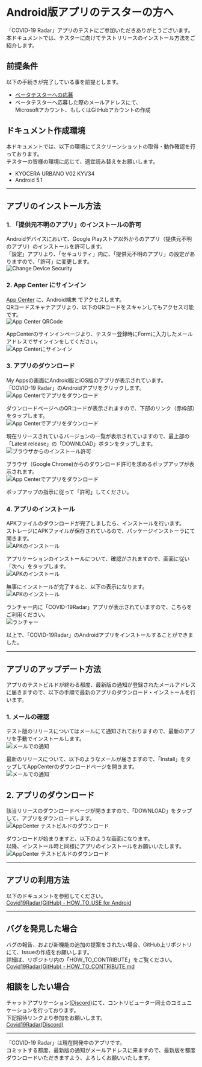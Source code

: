 # Android版アプリのテスターの方へ
「COVID-19 Radar」アプリのテストにご参加いただきありがとうございます。  
本ドキュメントでは、テスターに向けてテストリリースのインストール方法をご紹介します。

## 前提条件
以下の手続きが完了している事を前提とします。
- [ベータテスターへの応募](https://bit.ly/2XSuVUJ) 
- ベータテスターへ応募した際のメールアドレスにて、  
Microsoftアカウント、もしくはGitHubアカウントの作成

## ドキュメント作成環境
本ドキュメントでは、以下の環境にてスクリーンショットの取得・動作確認を行っております。  
テスターの皆様の環境に応じて、適宜読み替えをお願いします。
- KYOCERA URBANO V02 KYV34
- Android 5.1

---
## アプリのインストール方法

### 1. 「提供元不明のアプリ」のインストールの許可
Androidデバイスにおいて、Google Playストア以外からのアプリ（提供元不明のアプリ）のインストールを許可します。  
「設定」アプリより、「セキュリティ」内に、「提供元不明のアプリ」の設定がありますので、「許可」に変更します。  
![Change Device Security](../.attachments/Android_003_DeviceSecurity.png)

### 2. App Center にサインイン
[App Center](https://appcenter.ms/sign-in) に、Android端末 でアクセスします。  
QRコードスキャナアプリより、以下のQRコードをスキャンしてもアクセス可能です。  
![App Center QRCode](../.attachments/appcenter-qrcode.png)

AppCenterのサインインページより、テスター登録時にFormに入力したメールアドレスでサインインをしてください。  
![App Centerにサインイン](../.attachments/Android_005_appcenter_signin.png)


### 3. アプリのダウンロード
My Appsの画面にAndroid版とiOS版のアプリが表示されています。   
「COVID-19 Radar」のAndroidアプリをクリックします。  
![App Centerでアプリをダウンロード](../.attachments/Android_006_appcenter_selectapps.png)

ダウンロードページへのQRコードが表示されますので、下部のリンク（赤枠部）をタップします。  
![App Centerでアプリをダウンロード](../.attachments/Android_007_appcenter_installpage-qr.png)

現在リリースされているバージョンの一覧が表示されていますので、最上部の「Latest release」の「DOWNLOAD」ボタンをタップします。  
![ブラウザからのインストール許可](../.attachments/Android_008_appcenter_intallpage.png)

ブラウザ（Google Chrome)からのダウンロード許可を求めるポップアップが表示されます。  
![App Centerでアプリをダウンロード](../.attachments/Android_009_appcenter_downloading_apk.png)

ポップアップの指示に従って「許可」してください。

### 4. アプリのインストール
APKファイルのダウンロードが完了しましたら、インストールを行います。  
ストレージにAPKファイルが保存されているので、パッケージインストーラにて開きます。  
![APKのインストール](../.attachments/Android_011_installing_apk.png)

アプリケーションのインストールについて、確認がされますので、画面に従い「次へ」をタップします。  
![APKのインストール](../.attachments/Android_012_installing_apk.png)

無事にインストールが完了すると、以下の表示になります。  
![APKのインストール](../.attachments/Android_014_installed_apk.png)

ランチャー内に「COVID-19Radar」アプリが表示されていますので、こちらをご利用ください。  
![ランチャー](../.attachments/Android_015_installed_apk.png)

以上で、「COVID-19Radar」のAndroidアプリをインストールすることができました。

---
## アプリのアップデート方法
アプリのテストビルドが終わる都度、最新版の通知が登録されたメールアドレスに届きますので、以下の手順で最新のアプリのダウンロード・インストールを行います。

### 1. メールの確認
テスト版のリリースについてはメールにて通知されておりますので、最新のアプリを手動でインストールします。  
![メールでの通知](../.attachments/Android_015_Update-Notify-Mail.png)

最新のリリースについて、以下のようなメールが届きますので、「Install」をタップしてAppCenterのダウンロードページを開きます。  
![メールでの通知](../.attachments/Android_016_Update-Notify-Mail.png)

## 2. アプリのダウンロード
該当リリースのダウンロードページが開きますので、「DOWNLOAD」をタップして、アプリをダウンロードします。  
![AppCenter テストビルドのダウンロード](../.attachments/Android_017_Update-Install.png)

ダウンロードが始まりますと、以下のような画面になります。  
以降、インストール時と同様にアプリのインストールをお願いいたします。  
![AppCenter テストビルドのダウンロード](../.attachments/Android_018_Update-Install.png)

---
## アプリの利用方法
以下のドキュメントを参照してください。  
[Covid19Radar(GitHub) - HOW_TO_USE for Android](https://github.com/Covid-19Radar/Covid19Radar/blob/master/doc/How-to-use/Android-how-to-use.ja.md)

---
## バグを発見した場合
バグの報告、および新機能の追加の提案をされたい場合、GitHub上リポジトリにて、Issueの作成をお願いします。  
詳細は、リポジトリ内の「HOW_TO_CONTRIBUTE」をご覧ください。  
[Covid19Radar(GitHub) - HOW_TO_CONTRIBUTE.md](https://github.com/Covid-19Radar/Covid19Radar/blob/master/HOW_TO_CONTRIBUTE.md)

## 相談をしたい場合
チャットアプリケーション([Discord](https://discordapp.com/))にて、コントリビューター同士のコミュニケーションを行っております。  
下記招待リンクより参加をお願いします。  
[Covid19Radar(Discord)](https://discord.gg/EzaYhD)

-----
「COVID-19 Radar」は現在開発中のアプリです。  
コミットする都度、最新版の通知がメールアドレスに来ますので、最新版を都度ダウンロードいただきますよう、よろしくお願いいたします。